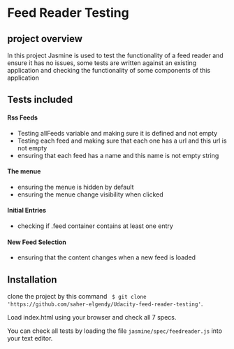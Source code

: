 # Feed Reader Testing

## project overview

In this project Jasmine is used to test the functionality of a feed reader and ensure it has no issues, some tests are written against an existing application and checking the functionality of some components of this application


## Tests included

#### Rss Feeds
* Testing allFeeds variable and making sure it is defined and not empty
* Testing each feed and making sure that each one has a url and this url is not empty
* ensuring that each feed has a name and this name is not empty string

#### The menue
* ensuring the menue is hidden by default
* ensuring the menue change visibility when clicked

#### Initial Entries
* checking if .feed container contains at least one entry

#### New Feed Selection
* ensuring that the content changes when a new feed is loaded

## Installation

clone the project by this command ``` $ git clone 'https://github.com/saher-elgendy/Udacity-feed-reader-testing'```.

Load index.html using your browser and check  all 7 specs.

You can check all tests by loading the file ```jasmine/spec/feedreader.js``` into your text editor.


